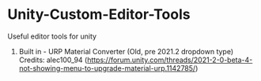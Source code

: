 # Unity-Custom-Editor-Tools
Useful editor tools for unity

1) Built in - URP Material Converter (Old, pre 2021.2 dropdown type)                                      																												Credits: alec100_94 (https://forum.unity.com/threads/2021-2-0-beta-4-not-showing-menu-to-upgrade-material-urp.1142785/)
